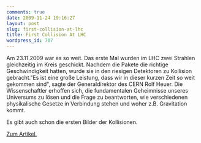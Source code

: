 ```yaml
---
comments: true
date: 2009-11-24 19:16:27
layout: post
slug: first-collision-at-lhc
title: First Collision At LHC
wordpress_id: 707
---
```


Am 23.11.2009 war es so weit. Das erste Mal wurden im LHC zwei Strahlen gleichzeitig im Kreis geschickt. Nachdem die Pakete die richtige Geschwindigkeit hatten, wurde sie in den riesigen Detektoren zu Kollision gebracht."Es ist eine große Leistung, dass wir in dieser kurzen Zeit so weit gekommen sind", sagte der Generaldirektor des CERN Rolf Heuer. Die Wissenschaftler erhoffen sich, die fundamentalen Geheimnisse unseres Universums zu lösen und die Frage zu beantworten, wie verschiedenen physikalische Gesetze in Verbindung stehen und woher z.B. Gravitation kommt.

Es gibt auch schon die ersten Bilder der Kollisionen.

[Zum Artikel.](http://press.web.cern.ch/press/PressReleases/Releases2009/PR17.09E.html)

